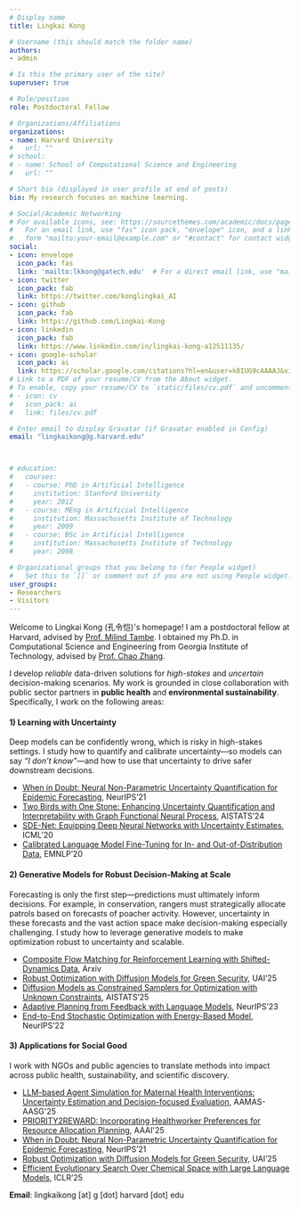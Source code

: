 ```yaml
---
# Display name
title: Lingkai Kong

# Username (this should match the folder name)
authors:
- admin

# Is this the primary user of the site?
superuser: true

# Role/position
role: Postdoctoral Fellow

# Organizations/Affiliations
organizations:
- name: Harvard University
#   url: ""
# school:
# - name: School of Computational Science and Engineering
#   url: ""

# Short bio (displayed in user profile at end of posts)
bio: My research focuses on machine learning.

# Social/Academic Networking
# For available icons, see: https://sourcethemes.com/academic/docs/page-builder/#icons
#   For an email link, use "fas" icon pack, "envelope" icon, and a link in the
#   form "mailto:your-email@example.com" or "#contact" for contact widget.
social:
- icon: envelope
  icon_pack: fas
  link: 'mailto:lkkong@gatech.edu'  # For a direct email link, use "mailto:test@example.org".
- icon: twitter
  icon_pack: fab
  link: https://twitter.com/konglingkai_AI
- icon: github
  icon_pack: fab
  link: https://github.com/Lingkai-Kong
- icon: linkedin
  icon_pack: fab
  link: https://www.linkedin.com/in/lingkai-kong-a12511135/
- icon: google-scholar
  icon_pack: ai
  link: https://scholar.google.com/citations?hl=en&user=k8IUG9cAAAAJ&view_op=list_works&authuser=1&gmla=AJsN-F7LpSeM-cp5ZhDWjJHvrdgXfFQrVeW5z7K86SLD8gf8yQJ7MXqn7F-lXicOpdvSX8PiDT9jWpEMGfi2dZtV-3m9lpVgfv02g__VdQwSqZcruTKSkCI
# Link to a PDF of your resume/CV from the About widget.
# To enable, copy your resume/CV to `static/files/cv.pdf` and uncomment the lines below.
# - icon: cv
#   icon_pack: ai
#   link: files/cv.pdf

# Enter email to display Gravatar (if Gravatar enabled in Config)
email: "lingkaikong@g.harvard.edu"



# education:
#   courses:
#   - course: PhD in Artificial Intelligence
#     institution: Stanford University
#     year: 2012
#   - course: MEng in Artificial Intelligence
#     institution: Massachusetts Institute of Technology
#     year: 2009
#   - course: BSc in Artificial Intelligence
#     institution: Massachusetts Institute of Technology
#     year: 2008

# Organizational groups that you belong to (for People widget)
#   Set this to `[]` or comment out if you are not using People widget.
user_groups:
- Researchers
- Visitors
---
```


Welcome to Lingkai Kong (孔令恺)'s homepage! I am a postdoctoral fellow at Harvard, advised by [Prof. Milind Tambe](https://teamcore.seas.harvard.edu/tambe). I obtained my Ph.D. in Computational Science and Engineering from Georgia Institute of Technology, advised by [Prof. Chao Zhang](http://chaozhang.org/).


I develop *reliable* data-driven solutions for *high-stakes* and *uncertain* decision-making scenarios. My work is grounded in close collaboration with public sector partners in **public health** and **environmental sustainability**. Specifically, I work on the following areas:  

#### 1) Learning with Uncertainty
Deep models can be confidently wrong, which is risky in high-stakes settings. I study how to quantify and calibrate uncertainty—so models can say *“I don’t know”*—and how to use that uncertainty to drive safer downstream decisions.  
- [When in Doubt: Neural Non-Parametric Uncertainty Quantification for Epidemic Forecasting](https://arxiv.org/abs/2106.03904), NeurIPS’21  
- [Two Birds with One Stone: Enhancing Uncertainty Quantification and Interpretability with Graph Functional Neural Process](https://proceedings.mlr.press/v238/kong24a/kong24a.pdf), AISTATS’24
- [SDE-Net: Equipping Deep Neural Networks with Uncertainty Estimates](https://arxiv.org/abs/2008.10546), ICML’20  
- [Calibrated Language Model Fine-Tuning for In- and Out-of-Distribution Data](https://arxiv.org/abs/2010.11506), EMNLP’20  
  

#### 2) Generative Models for Robust Decision-Making at Scale
Forecasting is only the first step—predictions must ultimately inform decisions. For example, in conservation, rangers must strategically allocate patrols based on forecasts of poacher activity. However, uncertainty in these forecasts and the vast action space make decision-making especially challenging. I study how to leverage generative models to make optimization robust to uncertainty and scalable.
- [Composite Flow Matching for Reinforcement Learning with Shifted-Dynamics Data](https://arxiv.org/abs/2505.23062), Arxiv
- [Robust Optimization with Diffusion Models for Green Security](https://arxiv.org/abs/2503.05730), UAI’25
- [Diffusion Models as Constrained Samplers for Optimization with Unknown Constraints](https://arxiv.org/abs/2402.18012), AISTATS’25
- [Adaptive Planning from Feedback with Language Models](https://arxiv.org/abs/2305.16653), NeurIPS’23   
- [End-to-End Stochastic Optimization with Energy-Based Model](https://arxiv.org/abs/2211.13837), NeurIPS’22  

#### 3) Applications for Social Good
I work with NGOs and public agencies to translate methods into impact across public health, sustainability, and scientific discovery.  
  - [LLM-based Agent Simulation for Maternal Health Interventions: Uncertainty Estimation and Decision-focused Evaluation](https://arxiv.org/abs/2503.22719), AAMAS-AASG'25
  - [PRIORITY2REWARD: Incorporating Healthworker Preferences for Resource Allocation Planning](https://ojs.aaai.org/index.php/AAAI/article/view/35375), AAAI'25
  - [When in Doubt: Neural Non-Parametric Uncertainty Quantification for Epidemic Forecasting](https://arxiv.org/abs/2106.03904), NeurIPS’21  
  - [Robust Optimization with Diffusion Models for Green Security](https://arxiv.org/abs/2503.05730), UAI’25   
  - [Efficient Evolutionary Search Over Chemical Space with Large Language Models](https://arxiv.org/abs/2406.16976), ICLR’25  

 
**Email**: lingkaikong [at] g [dot] harvard [dot] edu
